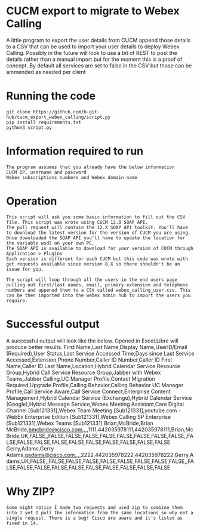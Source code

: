 # CUCM export to migrate to Webex Calling
A little program to export the user details from CUCM append those details to a CSV that can be used to import your user details to deploy Webex Calling. Possibly in the future will look to use a bit of REST to post the details rather than a manual import but for the moment this is a proof of concept. By default all services are set to false in the CSV but those can be ammended as needed per client

# Running the code
    git clone https://github.com/b-git-hub/cucm_export_webex_calling/script.py
    pip install requirements.txt 
    python3 script.py

# Information required to run
    The program assumes that you already have the below information 
    CUCM IP, username and password
    Webex subscriptions numbers and Webex domain name
    
# Operation
    This script will ask you some basic information to fill out the CSV file. This script was wrote using CUCM 12.O SOAP API.
    The pull request will contain the 12.X SOAP API toolkit. You'll have to download the latest version for the version of CUCM you are using.
    Once downloaded the SOAP API you'll have to update the location for the variable wsdl on your own PC.
    The SOAP API is available to download for your version of CUCM through Application > Plugins
    Each version is different for each CUCM but this code was wrote with get requests available since version 8.X so there shouldn't be an issue for you.
    
    The script will loop through all the users in the end users page pulling out first/last names, email, primary extension and telephone numbers and appened them to a CSV called webex_calling_user.csv. This can be then imported into the webex admin hub to import the users you require.
    
# Successful output
A successful output will look like the below. Opened in Excel.Libre will produce better results.
    First Name,Last Name,Display Name,UserID/Email (Required),User Status,Last Service Accessed Time,Days since Last Service Accessed,Extension,Phone Number,Caller ID Number,Caller ID First Name,Caller ID Last Name,Location,Hybrid Calendar Service Resource Group,Hybrid Call Service Resource Group,Jabber with Webex Teams,Jabber Calling,UC Manager Profile,Contact Migration Required,Upgrade Profile,Calling Behavior,Calling Behavior UC Manager Profile,Call Service Aware,Call Service Connect,Enterprise Content Management,Hybrid Calendar Service (Exchange),Hybrid Calendar Service (Google),Hybrid Message Service,Webex Meeting Assistant,Care Digital Channel [Sub121331],Webex Team Meeting [Sub121331],youtube.com - WebEx Enterprise Edition [Sub121331],Webex Calling SP Enterprise [Sub121331],Webex Teams [Sub121331]
    Brian,McBride,Brian McBride,bmcbride@cisco.com,,,,1111,442035978111,442035978111,Brian,McBride,UK,FALSE,,FALSE,FALSE,FALSE,FALSE,FALSE,FALSE,FALSE,FALSE,,FALSE,FALSE,FALSE,FALSE,FALSE,FALSE,FALSE,FALSE,FALSE,FALSE
    Gerry,Adams,Gerry Adams,gadams@cisco.com,,,,2222,442035978222,442035978222,Gerry,Adams,UK,FALSE,,FALSE,FALSE,FALSE,FALSE,FALSE,FALSE,FALSE,FALSE,,FALSE,FALSE,FALSE,FALSE,FALSE,FALSE,FALSE,FALSE,FALSE,FALSE

# Why ZIP?
    Some might notice I made two requests and used zip to combine them into 1 yet I pull the information from the same locations so why not a single request. There is a bug! Cisco are aware and it's listed as fixed in 14.